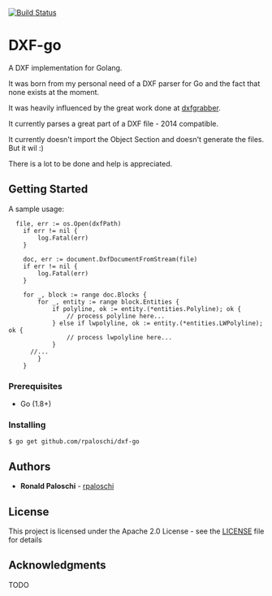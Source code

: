 [![Build Status](https://travis-ci.org/rpaloschi/dxf-go.svg?branch=master)](https://travis-ci.org/rpaloschi/dxf-go)
# DXF-go

A DXF implementation for Golang.

It was born from my personal need of a DXF parser for Go and the fact that none exists at the moment.

It was heavily influenced by the great work done at [dxfgrabber](https://github.com/mozman/dxfgrabber).

It currently parses a great part of a DXF file - 2014 compatible. 

It currently doesn't import the Object Section and doesn't generate the files. But it wil :)

There is a lot to be done and help is appreciated.

## Getting Started

A sample usage:

```
  file, err := os.Open(dxfPath) 
	if err != nil {
		log.Fatal(err)
	}

	doc, err := document.DxfDocumentFromStream(file)
	if err != nil {
		log.Fatal(err)
	}

	for _, block := range doc.Blocks {
		for _, entity := range block.Entities {
			if polyline, ok := entity.(*entities.Polyline); ok {
				// process polyline here...
			} else if lwpolyline, ok := entity.(*entities.LWPolyline); ok {
				// process lwpolyline here...
			}
      //...
		}
	}
```

### Prerequisites

 * Go (1.8+)

### Installing

```
$ go get github.com/rpaloschi/dxf-go
``` 

## Authors

* **Ronald Paloschi** - [rpaloschi](https://github.com/rpaloschi)

## License

This project is licensed under the Apache 2.0 License - see the [LICENSE](LICENSE.md) file for details

## Acknowledgments

TODO
